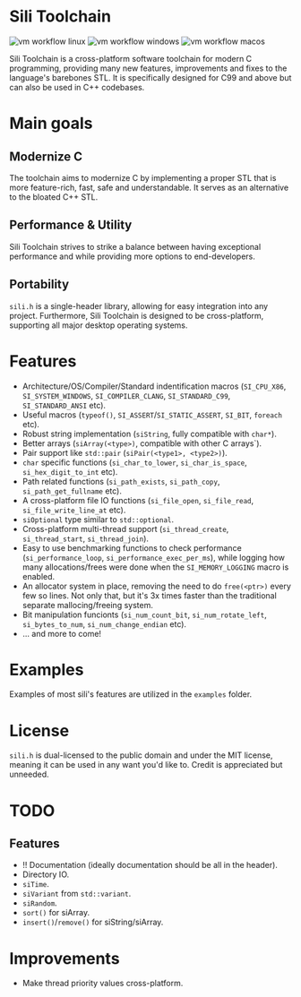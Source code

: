 # Sili Toolchain
![vm workflow linux](https://github.com/EimaMei/sili-toolchain/actions/workflows/linux.yml/badge.svg)
![vm workflow windows](https://github.com/EimaMei/sili-toolchain/actions/workflows/windows.yml/badge.svg)
![vm workflow macos](https://github.com/EimaMei/sili-toolchain/actions/workflows/macos.yml/badge.svg)

Sili Toolchain is a cross-platform software toolchain for modern C programming, providing many new features, improvements and fixes to the language's barebones STL. It is specifically designed for C99 and above but can also be used in C++ codebases.

# Main goals
## Modernize C
The toolchain aims to modernize C by implementing a proper STL that is more feature-rich, fast, safe and understandable. It serves as an alternative to the bloated C++ STL.
## Performance & Utility
Sili Toolchain strives to strike a balance between having exceptional performance and while providing more options to end-developers.
## Portability
`sili.h`  is a single-header library, allowing for easy integration into any project. Furthermore, Sili Toolchain is designed to be cross-platform, supporting all major desktop operating systems.

# Features
- Architecture/OS/Compiler/Standard indentification macros (`SI_CPU_X86`, `SI_SYSTEM_WINDOWS`, `SI_COMPILER_CLANG`, `SI_STANDARD_C99`, `SI_STANDARD_ANSI` etc).
- Useful macros (`typeof()`, `SI_ASSERT`/`SI_STATIC_ASSERT`, `SI_BIT`, `foreach` etc).
- Robust string implementation (`siString`, fully compatible with `char*`).
- Better arrays (`siArray(<type>)`, compatible with other C arrays`).
- Pair support like `std::pair` (`siPair(<type1>, <type2>)`).
- `char` specific functions (`si_char_to_lower`, `si_char_is_space`, `si_hex_digit_to_int` etc).
- Path related functions (`si_path_exists`, `si_path_copy`, `si_path_get_fullname` etc).
- A cross-platform file IO functions (`si_file_open`, `si_file_read`, `si_file_write_line_at` etc).
- `siOptional` type similar to `std::optional`.
- Cross-platform multi-thread support (`si_thread_create`, `si_thread_start`, `si_thread_join`).
- Easy to use benchmarking functions to check performance (`si_performance_loop`, `si_performance_exec_per_ms`), while logging how many allocations/frees were done when the `SI_MEMORY_LOGGING` macro is enabled.
- An allocator system in place, removing the need to do `free(<ptr>)` every few so lines. Not only that, but it's 3x times faster than the traditional separate mallocing/freeing system.
- Bit manipulation funcionts (`si_num_count_bit`, `si_num_rotate_left`, `si_bytes_to_num`, `si_num_change_endian` etc).
- ... and more to come!

# Examples
Examples of most sili's features are utilized in the `examples` folder.

# License
`sili.h` is dual-licensed to the public domain and under the MIT license, meaning it can be used in any want you'd like to. Credit is appreciated but unneeded.

# TODO
## Features
- !! Documentation (ideally documentation should be all in the header).
- Directory IO.
- `siTime`.
- `siVariant` from `std::variant`.
- `siRandom`.
- `sort()` for siArray.
- `insert()`/`remove()` for siString/siArray.

# Improvements
- Make thread priority values cross-platform.